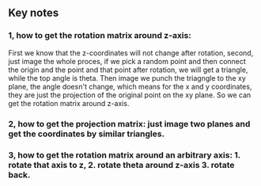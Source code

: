 ## Key notes

### 1, how to get the rotation matrix around z-axis:

First we know that the z-coordinates will not change after rotation, second, just image the whole proces, if we pick a random point and then connect the origin and the point and that point after rotation, we will get a triangle, while the top angle is theta. Then image we punch the triagngle to the xy plane, the angle doesn't change, which means for the x and y coordinates, they are just the projection of the original point on the xy plane. So we can get the rotation matrix around z-axis.

### 2, how to get the projection matrix: just image two planes and get the coordinates by similar triangles.

### 3, how to get the rotation matrix around an arbitrary axis: 1. rotate that axis to z, 2. rotate theta around z-axis 3. rotate back. 


